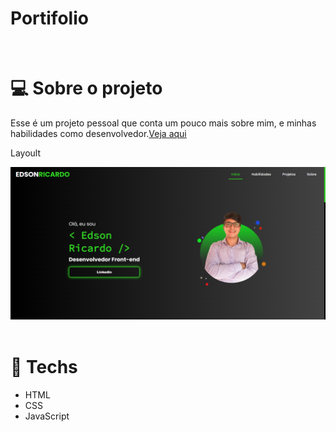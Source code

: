 # Portifolio
<br>

# 💻 Sobre o projeto
<p> Esse é um projeto pessoal que conta um pouco mais sobre mim, e minhas habilidades como desenvolvedor.<a href="https://ricardo962.github.io/projeto-portifolio/" target="_blank">Veja aqui</a>
</p>

Layoult
<div align="center">
  <img src="src/img/projeto-portifolio.png">
</div>
  
<br>
  
# 🚀 Techs 
- HTML
- CSS
- JavaScript
